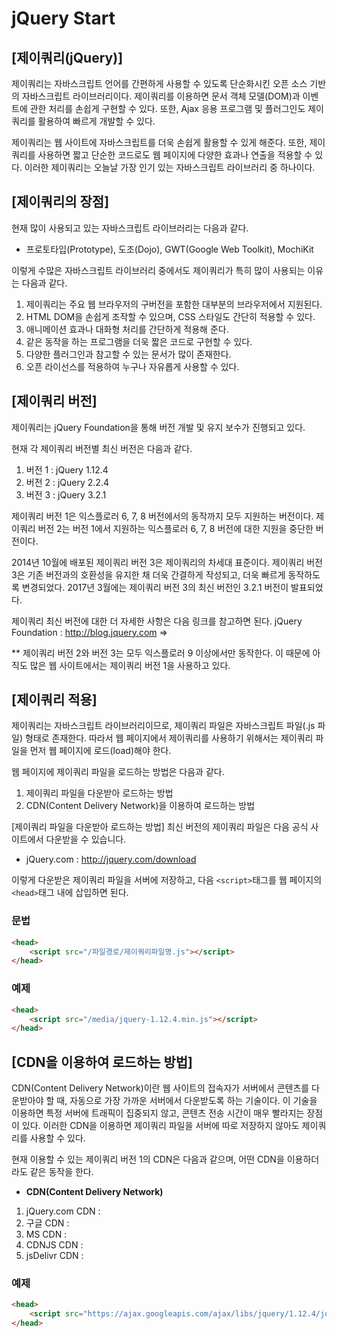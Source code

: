 # jQuery Start

## [제이쿼리(jQuery)]
  제이쿼리는 자바스크립트 언어를 간편하게 사용할 수 있도록 단순화시킨 오픈 소스 기반의 자바스크립트 라이브러리이다.
제이쿼리를 이용하면 문서 객체 모델(DOM)과 이벤트에 관한 처리를 손쉽게 구현할 수 있다.
또한, Ajax 응용 프로그램 및 플러그인도 제이쿼리를 활용하여 빠르게 개발할 수 있다.

  제이쿼리는 웹 사이트에 자바스크립트를 더욱 손쉽게 활용할 수 있게 해준다.
또한, 제이쿼리를 사용하면 짧고 단순한 코드로도 웹 페이지에 다양한 효과나 연출을 적용할 수 있다.
이러한 제이쿼리는 오늘날 가장 인기 있는 자바스크립트 라이브러리 중 하나이다.

## [제이쿼리의 장점]
  현재 많이 사용되고 있는 자바스크립트 라이브러리는 다음과 같다.
 - 프로토타입(Prototype), 도조(Dojo), GWT(Google Web Toolkit), MochiKit

이렇게 수많은 자바스크립트 라이브러리 중에서도 제이쿼리가 특히 많이 사용되는 이유는 다음과 같다.

1. 제이쿼리는 주요 웹 브라우저의 구버전을 포함한 대부분의 브라우저에서 지원된다.
2. HTML DOM을 손쉽게 조작할 수 있으며, CSS 스타일도 간단히 적용할 수 있다.
3. 애니메이션 효과나 대화형 처리를 간단하게 적용해 준다.
4. 같은 동작을 하는 프로그램을 더욱 짧은 코드로 구현할 수 있다.
5. 다양한 플러그인과 참고할 수 있는 문서가 많이 존재한다.
6. 오픈 라이선스를 적용하여 누구나 자유롭게 사용할 수 있다.

## [제이쿼리 버전]
  제이쿼리는 jQuery Foundation을 통해 버전 개발 및 유지 보수가 진행되고 있다.

현재 각 제이쿼리 버전별 최신 버전은 다음과 같다.

1. 버전 1 : jQuery 1.12.4
2. 버전 2 : jQuery 2.2.4
3. 버전 3 : jQuery 3.2.1


제이쿼리 버전 1은 익스플로러 6, 7, 8 버전에서의 동작까지 모두 지원하는 버전이다.
제이쿼리 버전 2는 버전 1에서 지원하는 익스플로러 6, 7, 8 버전에 대한 지원을 중단한 버전이다.

2014년 10월에 배포된 제이쿼리 버전 3은 제이쿼리의 차세대 표준이다.
제이쿼리 버전 3은 기존 버전과의 호환성을 유지한 채 더욱 간결하게 작성되고, 더욱 빠르게 동작하도록 변경되었다.
2017년 3월에는 제이쿼리 버전 3의 최신 버전인 3.2.1 버전이 발표되었다.

제이쿼리 최신 버전에 대한 더 자세한 사항은 다음 링크를 참고하면 된다.
jQuery Foundation : http://blog.jquery.com =>

 ** 제이쿼리 버전 2와 버전 3는 모두 익스플로러 9 이상에서만 동작한다.
이 때문에 아직도 많은 웹 사이트에서는 제이쿼리 버전 1을 사용하고 있다.

## [제이쿼리 적용]
  제이쿼리는 자바스크립트 라이브러리이므로, 제이쿼리 파일은 자바스크립트 파일(.js 파일) 형태로 존재한다.
따라서 웹 페이지에서 제이쿼리를 사용하기 위해서는 제이쿼리 파일을 먼저 웹 페이지에 로드(load)해야 한다.

웹 페이지에 제이쿼리 파일을 로드하는 방법은 다음과 같다.

1. 제이쿼리 파일을 다운받아 로드하는 방법
2. CDN(Content Delivery Network)을 이용하여 로드하는 방법

[제이쿼리 파일을 다운받아 로드하는 방법]
최신 버전의 제이쿼리 파일은 다음 공식 사이트에서 다운받을 수 있습니다.

 - jQuery.com : http://jquery.com/download

이렇게 다운받은 제이쿼리 파일을 서버에 저장하고, 다음 `<script>`태그를 웹 페이지의 `<head>`태그 내에 삽입하면 된다.

### 문법
~~~HTML
<head>
    <script src="/파일경로/제이쿼리파일명.js"></script>
</head>
~~~

### 예제
~~~HTML
<head>
    <script src="/media/jquery-1.12.4.min.js"></script>
</head>
~~~

## [CDN을 이용하여 로드하는 방법]
  CDN(Content Delivery Network)이란 웹 사이트의 접속자가 서버에서 콘텐츠를 다운받아야 할 때, 자동으로 가장 가까운 서버에서 다운받도록 하는 기술이다.
이 기술을 이용하면 특정 서버에 트래픽이 집중되지 않고, 콘텐츠 전송 시간이 매우 빨라지는 장점이 있다.
이러한 CDN을 이용하면 제이쿼리 파일을 서버에 따로 저장하지 않아도 제이쿼리를 사용할 수 있다.

현재 이용할 수 있는 제이쿼리 버전 1의 CDN은 다음과 같으며, 어떤 CDN을 이용하더라도 같은 동작을 한다.

- **CDN(Content Delivery Network)**
1. jQuery.com CDN : <script src="https://code.jquery.com/jquery-1.12.4.min.js"></script>
2. 구글 CDN       : <script src="https://ajax.googleapis.com/ajax/libs/jquery/1.12.4/jquery.min.js"></script>
3. MS CDN         : <script src="http://ajax.aspnetcdn.com/ajax/jQuery/jquery-1.12.4.min.js"></script>
4. CDNJS CDN      : <script src="https://cdnjs.cloudflare.com/ajax/libs/jquery/1.12.4/jquery.min.js"></script>
5. jsDelivr CDN   : <script src="https://cdn.jsdelivr.net/jquery/1.12.4/jquery.min.js"></script>

### 예제
~~~HTML
<head>
    <script src="https://ajax.googleapis.com/ajax/libs/jquery/1.12.4/jquery.min.js"></script>
</head>
~~~
